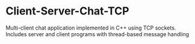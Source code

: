# Client-Server-Chat-TCP
Multi-client chat application implemented in C++ using TCP sockets.  Includes server and client programs with thread-based message handling
